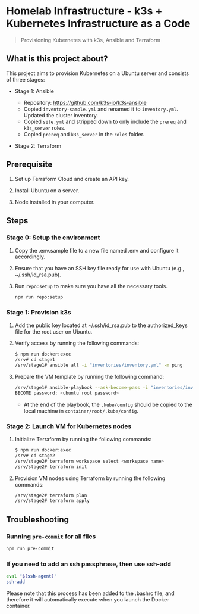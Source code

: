 # Homelab Infrastructure - k3s + Kubernetes Infrastructure as a Code

> Provisioning Kubernetes with k3s, Ansible and Terraform

## What is this project about?

This project aims to provision Kubernetes on a Ubuntu server and consists of three stages:

- Stage 1: Ansible
  - Repository: <https://github.com/k3s-io/k3s-ansible>
  - Copied `inventory-sample.yml` and renamed it to `inventory.yml`. Updated the cluster inventory.
  - Copied `site.yml` and stripped down to only include the `prereq` and `k3s_server` roles.
  - Copied `prereq` and `k3s_server` in the `roles` folder.

- Stage 2: Terraform

## Prerequisite

1. Set up Terraform Cloud and create an API key.

2. Install Ubuntu on a server.

3. Node installed in your computer.

## Steps

### Stage 0: Setup the environment

1. Copy the .env.sample file to a new file named .env and configure it accordingly.

2. Ensure that you have an SSH key file ready for use with Ubuntu (e.g., ~/.ssh/id_rsa.pub).

3. Run `repo:setup` to make sure you have all the necessary tools.

      ```bash
      npm run repo:setup
      ```

### Stage 1: Provision k3s

1. Add the public key located at ~/.ssh/id_rsa.pub to the authorized_keys file for the root user on Ubuntu.

2. Verify access by running the following commands:

    ```bash
    $ npm run docker:exec
    /srv# cd stage1
    /srv/stage1# ansible all -i "inventories/inventory.yml" -m ping
    ```

3. Prepare the VM template by running the following command:

    ```bash
    /srv/stage1# ansible-playbook --ask-become-pass -i "inventories/inventory.yml" site.yml
    BECOME password: <ubuntu root password>
    ```

    - At the end of the playbook, the `.kube/config` should be copied to the local machine in `container/root/.kube/config`.

### Stage 2: Launch VM for Kubernetes nodes

1. Initialize Terraform by running the following commands:

    ```bash
    $ npm run docker:exec
    /srv# cd stage2
    /srv/stage2# terraform workspace select <workspace name>
    /srv/stage2# terraform init
    ```

2. Provision VM nodes using Terraform by running the following commands:

    ```bash
    /srv/stage2# terraform plan
    /srv/stage2# terraform apply
    ```

## Troubleshooting

### Running `pre-commit` for all files

```bash
npm run pre-commit
```

### If you need to add an ssh passphrase, then use ssh-add

```bash
eval "$(ssh-agent)"
ssh-add
```

Please note that this process has been added to the .bashrc file, and therefore it will automatically execute when you launch the Docker container.
